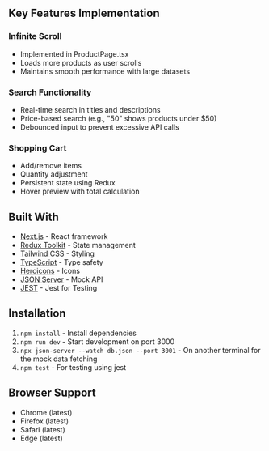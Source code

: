 ## Key Features Implementation

### Infinite Scroll
- Implemented in ProductPage.tsx
- Loads more products as user scrolls
- Maintains smooth performance with large datasets

### Search Functionality
- Real-time search in titles and descriptions
- Price-based search (e.g., "50" shows products under $50)
- Debounced input to prevent excessive API calls

### Shopping Cart
- Add/remove items
- Quantity adjustment
- Persistent state using Redux
- Hover preview with total calculation

## Built With

- [Next.js](https://nextjs.org/) - React framework
- [Redux Toolkit](https://redux-toolkit.js.org/) - State management
- [Tailwind CSS](https://tailwindcss.com/) - Styling
- [TypeScript](https://www.typescriptlang.org/) - Type safety
- [Heroicons](https://heroicons.com/) - Icons
- [JSON Server](https://github.com/typicode/json-server) - Mock API
- [JEST](https://jestjs.io/) - Jest for Testing

## Installation 
1. `npm install` - Install dependencies
2. `npm run dev` - Start development on port 3000
3. `npx json-server --watch db.json --port 3001` - On another terminal for the mock data fetching
4. `npm test` - For testing using jest

## Browser Support

- Chrome (latest)
- Firefox (latest)
- Safari (latest)
- Edge (latest)

